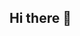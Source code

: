 ## Hi there 👋

<!--
**Megatogen/Megatogen** is a ✨ _special_ ✨ repository because its `README.md` (this file) appears on your GitHub profile.

Here are some ideas to get you started:

- 🔭 I’m currently working on ...
- 🌱 I’m currently learning Python and C++
- 👯 I’m looking to collaborate on 
- 🤔 I’m looking for help with any project on Python (I'm still learning C++, Python - with Google)
- 💬 Ask me about my progress with C++.
- 📫 How to reach me: Telegram, Discord, 
- 😄 Pronouns: I'm boy, he
- ⚡ Fun fact: today is Day's day!
-->
